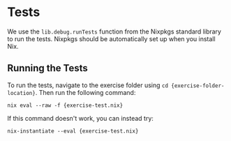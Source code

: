 # Tests

We use the `lib.debug.runTests` function from the Nixpkgs standard library to run the tests.
Nixpkgs should be automatically set up when you install Nix.

## Running the Tests
To run the tests, navigate to the exercise folder using `cd {exercise-folder-location}`.
Then run the following command:
```shell
nix eval --raw -f {exercise-test.nix}
```
If this command doesn't work, you can instead try:
```shell
nix-instantiate --eval {exercise-test.nix}
```

